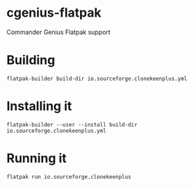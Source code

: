 # cgenius-flatpak

Commander Genius Flatpak support

# Building

```
flatpak-builder build-dir io.sourceforge.clonekeenplus.yml
```

# Installing it

```
flatpak-builder --user --install build-dir io.sourceforge.clonekeenplus.yml
```

# Running it

```
flatpak run io.sourceforge.clonekeenplus
```


